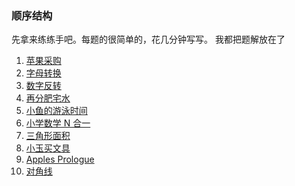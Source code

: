 ### 顺序结构
先拿来练练手吧。每题的很简单的，花几分钟写写。
我都把题解放在了
1. [苹果采购](https://www.luogu.com.cn/problem/P5703)
2. [字母转换](https://www.luogu.com.cn/problem/P5704)
3. [数字反转](https://www.luogu.com.cn/problem/P5705)
4. [再分肥宅水](https://www.luogu.com.cn/problem/P5706)
5. [小鱼的游泳时间](https://www.luogu.com.cn/problem/P1425)
6. [小学数学 N 合一](https://www.luogu.com.cn/problem/P2433)
7. [三角形面积](https://www.luogu.com.cn/problem/P5708)
8. [小玉买文具](https://www.luogu.com.cn/problem/P1421)
9. [Apples Prologue](https://www.luogu.com.cn/problem/P5709)
10. [对角线](https://www.luogu.com.cn/problem/P2181)

